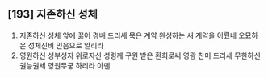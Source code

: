 ## [193] 지존하신 성체

1) 지존하신 성체 앞에 꿇어 경배 드리세 묵은 계약 완성하는 새 계약을  이뤘네 오묘하온 성체신비 믿음으로 알리라  
2) 영원하신 성부성자 위로자신 성령께 구원 받은 환희로써 영광 찬미 드리세 무한하신 권능권세 영원무궁 하리라   아멘
